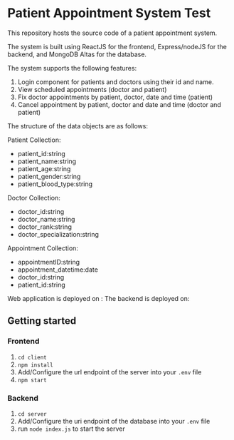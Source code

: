 # Patient Appointment System Test
This repository hosts the source code of a patient appointment system.

The system is built using ReactJS for the frontend, Express/nodeJS for the backend, and MongoDB Altas for the database.

The system supports the following features:

1. Login component for patients and doctors using their id and name.
2. View scheduled appointments (doctor and patient)
3. Fix doctor appointments by patient, doctor, date and time (patient)
4. Cancel appointment by patient, doctor and date and time (doctor and patient)


The structure of the data objects are as follows:

Patient Collection: 
- patient_id:string
- patient_name:string
- patient_age:string
- patient_gender:string
- patient_blood_type:string

Doctor Collection: 
- doctor_id:string
- doctor_name:string
- doctor_rank:string
- doctor_specialization:string

Appointment Collection: 
- appointmentID:string
- appointment_datetime:date
- doctor_id:string
- patient_id:string

Web application is deployed on :
The backend is deployed on:

## Getting started

### Frontend
1. `cd client`
2. `npm install`
3. Add/Configure the url endpoint of the server into your `.env` file
4. `npm start`

### Backend
1. `cd server`
2. Add/Configure the uri endpoint of the database into your `.env` file
3. run `node index.js` to start the server
